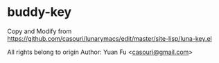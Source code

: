 # buddy-key
Copy and Modify from https://github.com/casouri/lunarymacs/edit/master/site-lisp/luna-key.el 

All rights belong to origin Author: Yuan Fu &lt;casouri@gmail.com>
